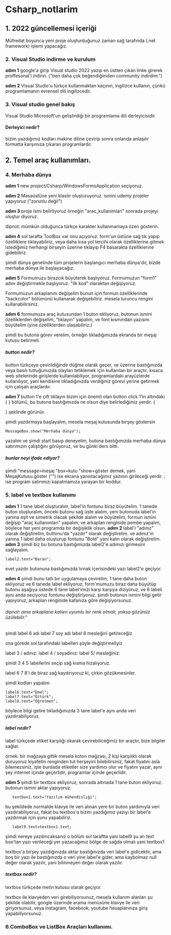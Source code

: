 # Csharp_notlarim
## 1. 2022 güncellemesi içeriği
Müfredat boyunca yeni proje oluşturduğunuz zaman sağ tarafında  (.net framework) işlemi yapacağız.
### 2. Visual Studio indirme ve kurulum
**adım 1**
 google'a girip Visual studio 2022 yazıp en üstten çıkan linke girerek proffesonal'i indirin.
("ben daha çok beğendiğimden community indirdim.")

**adım 2**
Visual Studio'u türkçe kullanmaktan kaçının, ingilizce kullanın, çünkü programlamanın evrensel dili ingilizcedir.
### 3. Visual studio genel bakış
Visual Studio Microsoft'un geliştirdiği bir programlama dili derleyicisidir.
#### Derleyici nedir?
bizim yazdığımız kodları makine diline çevirip sonra onlarıda anlaşılır formatta karşımıza çıkaran programlardır.
## 2. Temel araç kullanımları.
### 4. Merhaba dünya

**adım 1**
new project/Csharp/WindowsFormsApplication seçiyoruz.

**adım 2**
Masaüstüne yeni klasör oluşturuyoruz.
ismini udemy projeler yapıyoruz ("zorunlu değil")

**adım 3**
proje ismi belirliyoruz örneğin "arac_kullanimlari"
sonrada projeyi oluştur diyoruz.

dipnot: mümkün olduğunca türkçe karakter kullanmamaya özen gösterin.

**adım 4**
sol tarafta ToolBox var onu açıyoruz.
form'un üstüne sağ tık yapıp özelliklere tıklayabiliriz, veya daha kısa yol tercihi olarak özelliklerine gitmek istediğimiz herhangi birşeyin üzerine tıklayıp F4 basarakta özelliklerine gidebiliriz.

şimdi dünya genelinde tüm projelerin başlangıcı merhaba dünya'dır, bizde merhaba dünya ile başlayacağız.

**adım 5**
Formumuzu birazcık büyüterek başlıyoruz.
Formumuzun "form1" adını değiştirmekle başlıyoruz. "ilk kod" olaraktan değişiyoruz.

Formumuzun arkaplanını değişelim bunun için  formun özelliklerinde "backcolor" bölümünü kullanarak değişebiliriz. 
mesela turuncu rengini kullanabilirsiniz.

**adım 6**
formumuza araç kutusundan 1 buton ekliyoruz, butonun ismini özelliklerden değişelim, "tıklayın" yapalım, ve font kısmından yazısını büyütelim (yine özelliklerden ulaşabiliriz.)

şimdi bu butona görev verelim, örneğin tıkladığımızda ekranda bir meşaj kutusu belirmeli.

##### button nedir?
button türkçeye çevirildiğinde düğme olarak geçer, ve üzerine 
bastığınızda veya basılı tuttuğunuzda
olayları tetiklemek için kullanılan bir araçtır, kısaca web sitelerinde girişlerde kullanılabiliyor, programlardaki arayüzlerde kullanılıyor, yani kendisine tıkladığınızda verdiğiniz görevi yerine getirmek için çalışan araçlardır. 

**adım 7**
button 1'e çift tıklayın bizim için önemli olan button click 1'in altındaki { } bölümü, bu butona bastığımızda ne olsun diye belirlediğimiz yerdir.
 {

 }
şeklinde görünür.

şimdi yazdırmaya başlayalım, mesela meşaj kutusunda birşey göstersin

    MessageBox.show("Merhaba dünya");
    
   yazalım ve şimdi start basıp deneyelim, butona bastığımızda merhaba dünya satırımızın çalıştığını görüyoruz, ve bu günki ders bitti.
   
##### bunlar neyi ifade ediyor?
şimdi "message=meşaj  "box=kutu "show=göster demek, yani MeşajKutusu.göster
("") ise ekrana yansıtacağımız yazının girileceği yerdir. ; ise program satırımızı kapatmamıza yarayan bir koddur.
### 5. label ve textbox kullanımı
**adım 1**
1 tane label oluşturalım, label'in fontunu biraz büyütelim.
1 tanede buton oluşturalım, önceki butonu sağ üste alalım, yeni butonuda label'in yanına eşit ve simetrik olacak şekilde alalım ve büyütelim, formun ismini değişip "araç kullanımları" yapalım, ve arkaplan renginide pembe yapalım, böylece her yeni programda bir değişiklik olsun.
**adım 2**
label'i "adınız" olarak değiştirelim, buttonu'da "yazdır" olarak değiştirelim.
ve adınız'ın yanına 1 label daha oluşturup fontunu "Bold" yani kalın olarak değiştirelim.
**adım 3**
şimdi biz bu botuna bastığımızda label2'e adımızı girmesini sağlayalım.

    label2.text="Baran";
evet yazdır butonuna bastığımızda tırnak içerisindeki yazı label2'e geçiyor.

**adım 4**
şimdi bunu tatlı bir uygulamaya çevirelim, 1 tane daha buton ekliyoruz ve 6 tanede label ekliyoruz, form'mumuzu biraz daha büyütüp butonu aşağıya üstede 6 tane label'imizi karşı karşıya diziyoruz, ve 6 labeli aynı anda seçiyoruz fontunu değiştiriyoruz.
şimdi butonun ismini bilgi getir yapıyoruz, arkaplan renginide kafanıza göre değişiyorsunuz.
###### dipnot: ama arkaplana katien uyumlu bir renk olmalı, yoksa gözünüz üzülebilir."

şimdi
label 6 adı
label 7 soy adı
label 8 mesleğini getireceğiz

ona görede sol tarafındaki labelleri şöyle değiştirmeliyiz

label 3 / adınız:
label 4 / soyadınız:
label 5/ mesleğiniz:

şimdi 3 4 5 labellerini seçip sağ kısma hizalıyoruz.

label 6 7 8'i de biraz sağ kaydırıyoruz ki, çirkin gözükmesinler.

şimdi kodları yapalım

    label6.text="Emel";
    label7.text="Öztürk";
    label8.text="Öğretmen";

böylece  bilgi getire tıkladığımızda 3 tane label'e aynı anda veri yazdırabiliyoruz.




##### label nedir?
label türkçede etiket karşılığı okarak çevirebiliceğimiz bir araçtır, bize bilgiler sağlar.

örnek: bir mağzaya gittik mesela koton mağzası, 2 kişi karşılıklı olarak duruyoruz kiyafetin renginden tut herşeyini bilebilirsiniz, fakat fiyatını asla bilemezsiniz, işte burdada etiketler size yardımcı olur ve fiyatını yazar, aynı şey internet içinde geçerlidir, programlar içinde geçerlidir.

**adım 5**
şimdi bir textbox ekliyoruz, sonrada altınada 1 tane buton ekliyoruz.
butonun ismini aktar yapıyoruz.
  

       textbox1.text="Yazılım mühendisliği";

bu şekildede normalde klavye ile veri alınan yere bir buton yardımıyla veri yazdırabiliyoruz, fakat bu textbox'a bizim yazdığımız yazıyı bir label'e yazdırmak için şunu yapabiliriz.

       label9.text=textbox1.text;

şimdi nereye yazdırıcaksanız o bölüm sol taraftta
yani label9 şu an text box'tan yazı verileceği yer   yazacağımız bölge de sağda olmalı yani textbox1

textbox'a birşey yazdığınızda aktar bastığınızda veri label'e gidicektir, ama boş bir yazı ile bastığınızda o veri yine label'e gider, ama kaybolmaz null değer olarak yazılır, yani bilinmeyen değer olarak yazılır.

##### textbox nedir?
textbox türkçede metin kutusu olarak geçiyor.

textbox ile klavyeden veri girebiliyorsunuz, mesela kullanım alanları şu şekilde olabilir, google üzerinde arama menüsüne klavye ile veri giriyorsunuz, veya instagram, facebook, youtube hesaplarınıza giriş yapabiliyorsunuz.

### 6.ComboBox ve ListBox Araçları kullanımı.